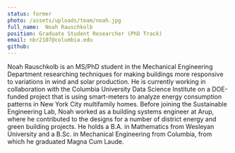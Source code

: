 ```yaml
---
status: former
photo: /assets/uploads/team/noah.jpg
full_name:  Noah Rauschkolb
position: Graduate Student Researcher (PhD Track)
email: nbr2107@columbia.edu
github: 
---
```

Noah Rauschkolb is an MS/PhD student in the Mechanical Engineering Department researching techniques for making buildings more responsive to variations in wind and solar production. He is currently working in collaboration with the Columbia University Data Science Institute on a DOE-funded project that is using smart-meters to analyze energy consumption patterns in New York City multifamily homes. Before joining the Sustainable Engineering Lab, Noah worked as a building systems engineer at Arup, where he contributed to the designs for a number of district energy and green building projects. He holds a B.A. in Mathematics from Wesleyan University and a B.Sc. in Mechanical Engineering from Columbia, from which he graduated Magna Cum Laude.

